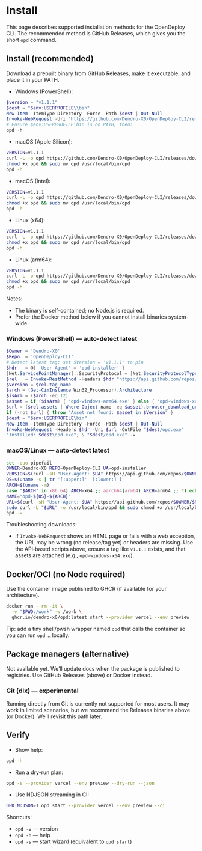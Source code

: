 # Install

This page describes supported installation methods for the OpenDeploy CLI. The recommended method is GitHub Releases, which gives you the short `opd` command.

## Install (recommended)

Download a prebuilt binary from GitHub Releases, make it executable, and place it in your PATH.

- Windows (PowerShell):
```powershell
$version = "v1.1.1"
$dest = "$env:USERPROFILE\\bin"
New-Item -ItemType Directory -Force -Path $dest | Out-Null
Invoke-WebRequest -Uri "https://github.com/Dendro-X0/OpenDeploy-CLI/releases/download/$version/opd-windows-x64.exe" -OutFile "$dest/opd.exe"
# Ensure $env:USERPROFILE\bin is on PATH, then:
opd -h
```

- macOS (Apple Silicon):
```bash
VERSION=v1.1.1
curl -L -o opd https://github.com/Dendro-X0/OpenDeploy-CLI/releases/download/$VERSION/opd-darwin-arm64
chmod +x opd && sudo mv opd /usr/local/bin/opd
opd -h
```

- macOS (Intel):
```bash
VERSION=v1.1.1
curl -L -o opd https://github.com/Dendro-X0/OpenDeploy-CLI/releases/download/$VERSION/opd-darwin-x64
chmod +x opd && sudo mv opd /usr/local/bin/opd
opd -h
```

- Linux (x64):
```bash
VERSION=v1.1.1
curl -L -o opd https://github.com/Dendro-X0/OpenDeploy-CLI/releases/download/$VERSION/opd-linux-x64
chmod +x opd && sudo mv opd /usr/local/bin/opd
opd -h
```

- Linux (arm64):
```bash
VERSION=v1.1.1
curl -L -o opd https://github.com/Dendro-X0/OpenDeploy-CLI/releases/download/$VERSION/opd-linux-arm64
chmod +x opd && sudo mv opd /usr/local/bin/opd
opd -h
```

Notes:
- The binary is self-contained; no Node.js is required.
- Prefer the Docker method below if you cannot install binaries system-wide.

### Windows (PowerShell) — auto-detect latest

```powershell
$Owner = 'Dendro-X0'
$Repo  = 'OpenDeploy-CLI'
# Detect latest tag; set $Version = 'v1.1.1' to pin
$hdr   = @{ 'User-Agent' = 'opd-installer' }
[Net.ServicePointManager]::SecurityProtocol = [Net.SecurityProtocolType]::Tls12
$rel   = Invoke-RestMethod -Headers $hdr "https://api.github.com/repos/$Owner/$Repo/releases/latest"
$Version = $rel.tag_name
$arch = (Get-CimInstance Win32_Processor).Architecture
$isArm = ($arch -eq 12)
$asset = if ($isArm) { 'opd-windows-arm64.exe' } else { 'opd-windows-x64.exe' }
$url = ($rel.assets | Where-Object name -eq $asset).browser_download_url
if (-not $url) { throw "Asset not found: $asset in $Version" }
$dest = "$env:USERPROFILE\bin"
New-Item -ItemType Directory -Force -Path $dest | Out-Null
Invoke-WebRequest -Headers $hdr -Uri $url -OutFile "$dest/opd.exe"
"Installed: $dest\opd.exe"; & "$dest/opd.exe" -v
```

### macOS/Linux — auto-detect latest

```bash
set -euo pipefail
OWNER=Dendro-X0 REPO=OpenDeploy-CLI UA=opd-installer
VERSION=$(curl -sH "User-Agent: $UA" https://api.github.com/repos/$OWNER/$REPO/releases/latest | jq -r .tag_name)
OS=$(uname -s | tr '[:upper:]' '[:lower:]')
ARCH=$(uname -m)
case "$ARCH" in x86_64) ARCH=x64 ;; aarch64|arm64) ARCH=arm64 ;; *) echo "Unsupported arch: $ARCH"; exit 1 ;; esac
NAME="opd-${OS}-${ARCH}"
URL=$(curl -sH "User-Agent: $UA" https://api.github.com/repos/$OWNER/$REPO/releases/tags/$VERSION | jq -r ".assets[] | select(.name==\"$NAME\") | .browser_download_url")
sudo curl -L "$URL" -o /usr/local/bin/opd && sudo chmod +x /usr/local/bin/opd
opd -v
```

Troubleshooting downloads:
- If `Invoke-WebRequest` shows an HTML page or fails with a web exception, the URL may be wrong (no release/tag yet) or headers are missing. Use the API‑based scripts above, ensure a tag like `v1.1.1` exists, and that assets are attached (e.g., `opd-windows-x64.exe`).

## Docker/OCI (no Node required)

Use the container image published to GHCR (if available for your architecture).

```bash
docker run --rm -it \
  -v "$PWD:/work" -w /work \
  ghcr.io/dendro-x0/opd:latest start --provider vercel --env preview
```

Tip: add a tiny shell/pwsh wrapper named `opd` that calls the container so you can run `opd …` locally.

## Package managers (alternative)

Not available yet. We’ll update docs when the package is published to registries. Use GitHub Releases (above) or Docker instead.

### Git (dlx) — experimental

Running directly from Git is currently not supported for most users. It may work in limited scenarios, but we recommend the Releases binaries above (or Docker). We’ll revisit this path later.

## Verify

- Show help:
```bash
opd -h
```
- Run a dry-run plan:
```bash
opd -s --provider vercel --env preview --dry-run --json
```
- Use NDJSON streaming in CI:
```bash
OPD_NDJSON=1 opd start --provider vercel --env preview --ci
```

Shortcuts:
- `opd -v` — version
- `opd -h` — help
- `opd -s` — start wizard (equivalent to `opd start`)
